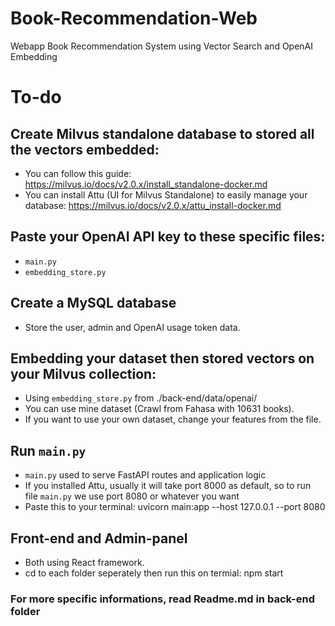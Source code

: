 # Book-Recommendation-Web
Webapp Book Recommendation System using Vector Search and OpenAI Embedding

# To-do

## Create Milvus standalone database to stored all the vectors embedded:
- You can follow this guide: https://milvus.io/docs/v2.0.x/install_standalone-docker.md
- You can install Attu (UI for Milvus Standalone) to easily manage your database: https://milvus.io/docs/v2.0.x/attu_install-docker.md
## Paste your OpenAI API key to these specific files:
- `main.py`
- `embedding_store.py`
## Create a MySQL database
- Store the user, admin and OpenAI usage token data.
## Embedding your dataset then stored vectors on your Milvus collection:
- Using `embedding_store.py` from ./back-end/data/openai/
- You can use mine dataset (Crawl from Fahasa with 10631 books).
- If you want to use your own dataset, change your features from the file.
## Run `main.py` 
- `main.py` used to serve FastAPI routes and application logic
- If you installed Attu, usually it will take port 8000 as default, so to run file `main.py` we use port 8080 or whatever you want
- Paste this to your terminal: uvicorn main:app --host 127.0.0.1 --port 8080
## Front-end and Admin-panel
- Both using React framework.
- cd to each folder seperately then run this on termial: npm start

### For more specific informations, read Readme.md in back-end folder

